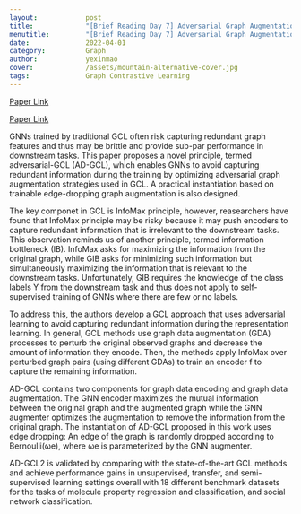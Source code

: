 ```yaml
---
layout:            post
title:             "[Brief Reading Day 7] Adversarial Graph Augmentation to Improve Graph Contrastive Learning"
menutitle:         "[Brief Reading Day 7] Adversarial Graph Augmentation to Improve Graph Contrastive Learning"
date:              2022-04-01
category:          Graph
author:            yexinmao
cover:             /assets/mountain-alternative-cover.jpg
tags:              Graph Contrastive Learning
---
```


[Paper Link](https://arxiv.org/abs/2106.05819)

[Paper Link](https://github.com/susheels/adgcl)

GNNs trained by traditional GCL often risk capturing redundant graph features and thus may be brittle and provide sub-par performance in downstream tasks. This paper proposes a novel principle, termed adversarial-GCL (AD-GCL), which enables GNNs to avoid capturing redundant information during the training by optimizing adversarial graph augmentation strategies used in GCL. A practical instantiation based on trainable edge-dropping graph augmentation is also designed. 

The key componet in GCL is InfoMax principle, however, reasearchers have found that InfoMax principle may be risky because it may push encoders to capture redundant information that is irrelevant to the downstream tasks. This observation reminds us of another principle, termed information bottleneck (IB). InfoMax asks for maximizing the information from the original graph, while GIB asks for minimizing such information but simultaneously maximizing the information that is relevant to the downstream tasks. Unfortunately, GIB requires the knowledge of the class labels Y from the downstream task and thus does not apply to self-supervised training of GNNs where there are few or no labels. 

To address this, the authors develop a GCL approach that uses adversarial learning to avoid capturing redundant information during the representation learning. In general, GCL methods use graph data augmentation (GDA) processes to perturb the original observed graphs and decrease the amount of information they encode. Then, the methods apply InfoMax over perturbed graph pairs (using different GDAs) to train an encoder f to capture the remaining information.

AD-GCL contains two components for graph data encoding and graph data augmentation. The GNN encoder maximizes the mutual information between the original graph and the augmented graph while the GNN augmenter optimizes the augmentation to remove the information from the original graph. The instantiation of AD-GCL proposed in this work uses edge dropping: An edge of the graph is randomly dropped according to Bernoulli(ωe), where ωe is parameterized by the GNN augmenter.

AD-GCL2 is validated by comparing with the state-of-the-art GCL methods and achieve performance gains in unsupervised, transfer, and semi-supervised learning settings overall with 18 different benchmark datasets for the tasks of molecule property regression and classification, and social network classification.
